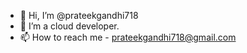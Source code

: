 - 👋 Hi, I’m @prateekgandhi718
- 👀 I’m a cloud developer. 
- 📫 How to reach me - prateekgandhi718@gmail.com

<!---
prateekgandhi718/prateekgandhi718 is a ✨ special ✨ repository because its `README.md` (this file) appears on your GitHub profile.
You can click the Preview link to take a look at your changes.
--->

